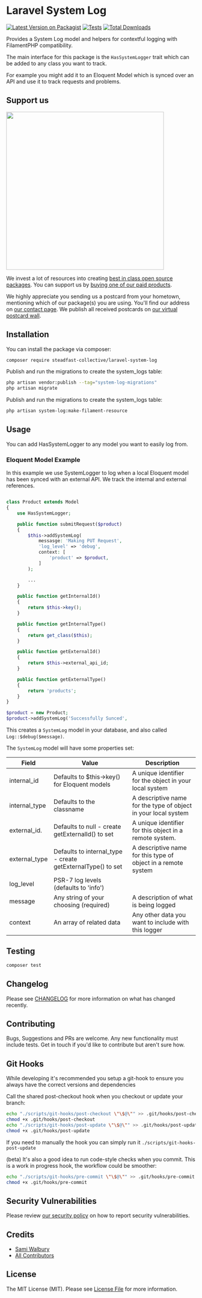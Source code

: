 # Laravel System Log

[![Latest Version on Packagist](https://img.shields.io/packagist/v/steadfast-collective/laravel-system-log.svg?style=flat-square)](https://packagist.org/packages/steadfast-collective/laravel-system-log)
[![Tests](https://img.shields.io/github/actions/workflow/status/steadfast-collective/laravel-system-log/run-tests.yml?branch=main&label=tests&style=flat-square)](https://github.com/steadfast-collective/laravel-system-log/actions/workflows/run-tests.yml)
[![Total Downloads](https://img.shields.io/packagist/dt/steadfast-collective/laravel-system-log.svg?style=flat-square)](https://packagist.org/packages/steadfast-collective/laravel-system-log)

Provides a System Log model and helpers for contextful logging with FilamentPHP compatibility.

The main interface for this package is the `HasSystemLogger` trait which can be added to any class you want to track.

For example you might add it to an Eloquent Model which is synced over an API and use it to track requests and problems.

## Support us

[<img src="https://github-ads.s3.eu-central-1.amazonaws.com/laravel-system-log.jpg?t=1" width="419px" />](https://spatie.be/github-ad-click/laravel-system-log)

We invest a lot of resources into creating [best in class open source packages](https://spatie.be/open-source). You can support us by [buying one of our paid products](https://spatie.be/open-source/support-us).

We highly appreciate you sending us a postcard from your hometown, mentioning which of our package(s) you are using. You'll find our address on [our contact page](https://spatie.be/about-us). We publish all received postcards on [our virtual postcard wall](https://spatie.be/open-source/postcards).

## Installation

You can install the package via composer:

```bash
composer require steadfast-collective/laravel-system-log
```

Publish and run the migrations to create the system_logs table:

```bash
php artisan vendor:publish --tag="system-log-migrations"
php artisan migrate
```

Publish and run the migrations to create the system_logs table:

```bash
php artisan system-log:make-filament-resource
```

## Usage
You can add HasSystemLogger to any model you want to easily log from.

### Eloquent Model Example
In this example we use SystemLogger to log when a local Eloquent model has been synced with an external API. We track the internal and external references.

```php

class Product extends Model
{
    use HasSystemLogger;

    public function submitRequest($product)
    {
        $this->addSystemLog(
            messasge: 'Making PUT Request',
            'log_level' => 'debug',
            context: [
                'product' => $product,
            ]
        );

        ...
    }

    public function getInternalId()
    {
        return $this->key();
    }

    public function getInternalType()
    {
        return get_class($this);
    }

    public function getExternalId()
    {
        return $this->external_api_id;
    }

    public function getExternalType()
    {
        return 'products';
    }
}

$product = new Product;
$product->addSystemLog('Successfully Sunced',

```

This creates a `SystemLog` model in your database, and also called `Log::$debug($message)`.

The `SystemLog` model will have some properties set:

| Field         | Value                                                       | Description |
| ------------- | ----------------------------------------------------------- | -------------------------------------------------------------- |
| internal_id   | Defaults to $this->key() for Eloquent models                | A unique identifier for the object in your local system        |
| internal_type | Defaults to the classname                                   | A descriptive name for the type of object in your local system |
| external_id.  | Defaults to null - create getExternalId() to set            | A unique identifier for this object in a remote system.        |
| external_type | Defaults to internal_type - create getExternalType() to set | A descriptive name for this type of object in a remote system  |
| log_level     | PSR-7 log levels (defaults to 'info')                       |                                                                |
| message       | Any string of your choosing (required)                      | A description of what is being logged                          |
| context       | An array of related data                                    | Any other data you want to include with this logger            |

## Testing

```bash
composer test
```

## Changelog

Please see [CHANGELOG](CHANGELOG.md) for more information on what has changed recently.

## Contributing

Bugs, Suggestions and PRs are welcome. Any new functionality must include tests. Get in touch if you'd like to contribute but aren't sure how.

## Git Hooks
While developing it's recommended you setup a git-hook to ensure you always have the correct versions and dependencies

Call the shared post-checkout hook when you checkout or update your branch:

```bash
echo "./scripts/git-hooks/post-checkout \"\$@\"" >> .git/hooks/post-checkout
chmod +x .git/hooks/post-checkout
echo "./scripts/git-hooks/post-update \"\$@\"" >> .git/hooks/post-update
chmod +x .git/hooks/post-update
```

If you need to manually the hook you can simply run it `./scripts/git-hooks-post-update`

(beta) It's also a good idea to run code-style checks when you commit. This is a work in progress hook, the workflow could be smoother:

```bash
echo "./scripts/git-hooks/pre-commit \"\$@\"" >> .git/hooks/pre-commit
chmod +x .git/hooks/pre-commit
```


## Security Vulnerabilities

Please review [our security policy](../../security/policy) on how to report security vulnerabilities.

## Credits

- [Sami Walbury](https://github.com/patabugen)
- [All Contributors](../../contributors)

## License

The MIT License (MIT). Please see [License File](LICENSE.md) for more information.
